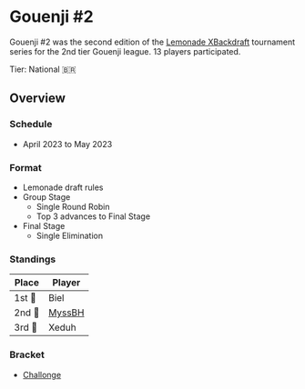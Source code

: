 # Gouenji #2

Gouenji #2 was the second edition of the [Lemonade XBackdraft](bdmain.md) tournament series for the 2nd tier Gouenji league. 
13 players participated.

Tier: National :brazil:

## Overview

### Schedule
- April 2023 to May 2023

### Format
- Lemonade draft rules
- Group Stage
    - Single Round Robin
    - Top 3 advances to Final Stage
- Final Stage
    - Single Elimination

### Standings

|Place|Player|
|-|-|
|1st :1st_place_medal:| Biel |
|2nd :2nd_place_medal:| [MyssBH](../../players/brazilian/myssbh.md) |
|3rd :3rd_place_medal:| Xeduh |

### Bracket
- [Challonge](https://challonge.com/bd2goenji)